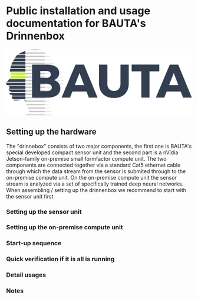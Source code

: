 # Public installation and usage documentation for BAUTA's Drinnenbox
<p align="center"><img width=1127 src="assets/bauta_logo_transparent.png" /></p>

## Setting up the hardware

The "drinnebox" consists of two major components, the first one is BAUTA's special developed compact sensor unit and the second part is a nVidia Jetson-family on-premise small formfactor compute unit. The two components are connected together via a standard Cat5 ethernet cable through which the data stream from the sensor is submited through to the on-premise compute unit. On the on-premise compute unit the sensor stream is analyzed via a set of specifically trained deep neural networks.
When assembling / setting up the drinnenbox we recommend to start with the sensor unit first

### Setting up the sensor unit

### Setting up the on-premise compute unit

### Start-up sequence

### Quick verification if it is all is running

### Detail usages

### Notes
